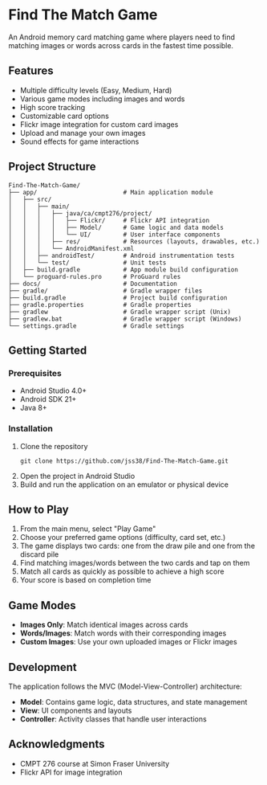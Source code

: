 # Find The Match Game

An Android memory card matching game where players need to find matching images or words across cards in the fastest time possible.

## Features

- Multiple difficulty levels (Easy, Medium, Hard)
- Various game modes including images and words
- High score tracking
- Customizable card options
- Flickr image integration for custom card images
- Upload and manage your own images
- Sound effects for game interactions

## Project Structure

```
Find-The-Match-Game/
├── app/                        # Main application module
│   ├── src/
│   │   ├── main/
│   │   │   ├── java/ca/cmpt276/project/
│   │   │   │   ├── Flickr/     # Flickr API integration
│   │   │   │   ├── Model/      # Game logic and data models
│   │   │   │   └── UI/         # User interface components
│   │   │   ├── res/            # Resources (layouts, drawables, etc.)
│   │   │   └── AndroidManifest.xml
│   │   ├── androidTest/        # Android instrumentation tests
│   │   └── test/               # Unit tests
│   ├── build.gradle            # App module build configuration
│   └── proguard-rules.pro      # ProGuard rules
├── docs/                       # Documentation
├── gradle/                     # Gradle wrapper files
├── build.gradle                # Project build configuration
├── gradle.properties           # Gradle properties
├── gradlew                     # Gradle wrapper script (Unix)
├── gradlew.bat                 # Gradle wrapper script (Windows)
└── settings.gradle             # Gradle settings
```

## Getting Started

### Prerequisites

- Android Studio 4.0+
- Android SDK 21+
- Java 8+

### Installation

1. Clone the repository
   ```
   git clone https://github.com/jss38/Find-The-Match-Game.git
   ```
2. Open the project in Android Studio
3. Build and run the application on an emulator or physical device

## How to Play

1. From the main menu, select "Play Game"
2. Choose your preferred game options (difficulty, card set, etc.)
3. The game displays two cards: one from the draw pile and one from the discard pile
4. Find matching images/words between the two cards and tap on them
5. Match all cards as quickly as possible to achieve a high score
6. Your score is based on completion time

## Game Modes

- **Images Only**: Match identical images across cards
- **Words/Images**: Match words with their corresponding images
- **Custom Images**: Use your own uploaded images or Flickr images

## Development

The application follows the MVC (Model-View-Controller) architecture:

- **Model**: Contains game logic, data structures, and state management
- **View**: UI components and layouts
- **Controller**: Activity classes that handle user interactions

## Acknowledgments

- CMPT 276 course at Simon Fraser University
- Flickr API for image integration